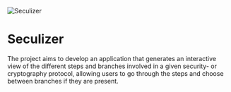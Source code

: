 ![Seculizer](https://user-images.githubusercontent.com/36300927/224030465-06c0d6fb-994b-4d7f-a16b-0f0a56c55ae0.png)

# Seculizer
The project aims to develop an application that generates an interactive view of the different steps and branches involved in a given security- or cryptography protocol, allowing users to go through the steps and choose between branches if they are present. 
